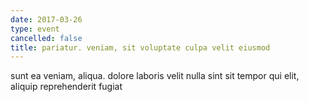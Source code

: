 ```yaml
---
date: 2017-03-26
type: event
cancelled: false
title: pariatur. veniam, sit voluptate culpa velit eiusmod
---
```

sunt ea veniam, aliqua. dolore laboris velit nulla sint sit tempor qui elit, aliquip reprehenderit fugiat